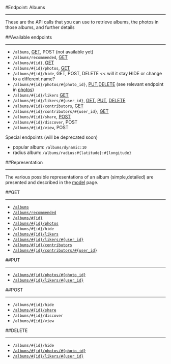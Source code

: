 #Endpoint: Albums
***

These are the API calls that you can use to retrieve albums, the photos in those albums, and further details



##Available endpoints
***

* `/albums`, [GET](albums/GET_albums.md), POST (not available yet)
* `/albums/recommended`, [GET](https://github.com/eyeem/API/blob/master/endpoints/albums/GET_albums_recommended.md)
* `/albums/#{id}`, [GET](https://github.com/eyeem/API/blob/master/endpoints/albums/GET_albums_id.md)
* `/albums/#{id}/photos`, [GET](https://github.com/eyeem/API/blob/master/endpoints/albums/GET_albums_id_photos.md)
* `/albums/#{id}/hide`, GET, POST, DELETE << will it stay HIDE or change to a different name?
* `/albums/#{id}/photos/#{photo_id}`, [PUT](https://github.com/eyeem/API/blob/master/endpoints/albums/PUT_albums_id_photos_id.md),[DELETE](https://github.com/eyeem/API/blob/master/endpoints/albums/DELETE_albums_id_photos_id.md) (see relevant endpoint in [photos](https://github.com/eyeem/API/blob/master/endpoints/photos.md))
* `/albums/#{id}/likers` [GET](https://github.com/eyeem/API/blob/master/endpoints/albums/GET_albums_id_likers.md)
* `/albums/#{id}/likers/#{user_id}`, [GET](https://github.com/eyeem/API/blob/master/endpoints/albums/GET_albums_id_likers_id.md), [PUT](https://github.com/eyeem/API/blob/master/endpoints/albums/PUT_albums_id_likers_id.md), [DELETE](https://github.com/eyeem/API/blob/master/endpoints/albums/DELETE_albums_id_likers_id.md)
* `/albums/#{id}/contributors`, [GET](https://github.com/eyeem/API/blob/master/endpoints/albums/GET_albums_id_contributors.md)
* `/albums/#{id}/contributors/#{user_id}`, [GET](https://github.com/eyeem/API/blob/master/endpoints/albums/GET_albums_id_contributors_id.md)
* `/albums/#{id}/share`, [POST](https://github.com/eyeem/API/blob/master/endpoints/albums/POST_albums_id_share.md)
* `/albums/#{id}/discover`, POST
* `/albums/#{id}/view`, POST

Special endpoints (will be deprecated soon)

* popular album: `/albums/dynamic:10`
* radius album: `/albums/radius:#{latitude}:#{longitude}`


##Representation
***

The various possible representations of an album (simple,detailed) are presented and described in the [model](https://github.com/eyeem/API/blob/master/resources/model.md) page.



##GET
***

* [`/albums`](https://github.com/eyeem/API/blob/master/endpoints/albums/GET_albums.md)
* [`/albums/recommended`](https://github.com/eyeem/API/blob/master/endpoints/albums/GET_albums_recommended.md)
* [`/albums/#{id}`](https://github.com/eyeem/API/blob/master/endpoints/albums/GET_albums_id.md)
* [`/albums/#{id}/photos`](https://github.com/eyeem/API/blob/master/endpoints/albums/GET_albums_id_photos.md)
* `/albums/#{id}/hide`
* [`/albums/#{id}/likers`](https://github.com/eyeem/API/blob/master/endpoints/albums/GET_albums_id_likers.md)
* [`/albums/#{id}/likers/#{user_id}`](https://github.com/eyeem/API/blob/master/endpoints/albums/GET_albums_id_photos_id.md)
* [`/albums/#{id}/contributors`](https://github.com/eyeem/API/blob/master/endpoints/albums/GET_albums_id_contributors.md)
* [`/albums/#{id}/contributors/#{user_id}`](https://github.com/eyeem/API/blob/master/endpoints/albums/GET_albums_id_contributors_id.md)


##PUT
***

* [`/albums/#{id}/photos/#{photo_id}`](https://github.com/eyeem/API/blob/master/endpoints/albums/PUT_albums_id_photos_id.md)
* [`/albums/#{id}/likers/#{user_id}`](https://github.com/eyeem/API/blob/master/endpoints/albums/PUT_albums_id_photos_id.md)



##POST
***

* `/albums/#{id}/hide`
* [`/albums/#{id}/share`](https://github.com/eyeem/API/blob/master/endpoints/albums/POST_albums_id_share.md)
* `/albums/#{id}/discover`
* `/albums/#{id}/view`

##DELETE
***


* `/albums/#{id}/hide`
* [`/albums/#{id}/photos/#{photo_id}`](https://github.com/eyeem/API/blob/master/endpoints/albums/DELETE_albums_id_photos_id.md)
* [`/albums/#{id}/likers/#{user_id}`](https://github.com/eyeem/API/blob/master/endpoints/albums/DELETE_albums_id_photos_id.md)
